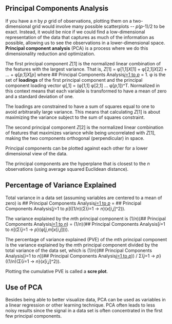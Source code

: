 ## Principal Components Analysis

If you have a *n* by *p* grid of observations, plotting them on a two-dimensional grid would involve many possible scatterplots -- *p*(*p*-1)/2 to be exact. Instead, it would be nice if we could find a low-dimensional representation of the data that captures as much of the information as possible, allowing us to see the observations in a lower-dimensional space. **Principal component analysis** (PCA) is a process where we do this dimensionality reduction and optimization.

The first principal component *Z*[1] is the normalized linear combination of the features with the largest variance. That is, *Z*[1] = φ[1,1]*X*[1] + φ[2,1]*X*[2] + ... + φ[*p*,1]*X*[*p*] where ## Principal Components Analysis[*j*=1 to *p*](φ[*j*,1]^2) = 1. φ is the set of **loadings** of the first principal component and the principal component loading vector φ[,1] = (φ[1,1] φ[2,1] ... φ[*p*,1])^T. Normalized in this context means that each variable is transformed to have a mean of zero and a standard deviation of one.

The loadings are constrained to have a sum of squares equal to one to avoid arbitrarally large variance. This means that calculating *Z*[1] is about maximizing the variance subject to the sum of squares constraint.

The second principal component *Z*[2] is the normalized linear combination of features that maximizes variance while being uncorrelated with *Z*[1], making the two components orthogonal (perpendicular) in space.

Principal components can be plotted against each other for a lower dimensional view of the data.

The principal components are the hyperplane that is closest to the *n* observations (using average squared Euclidean distance).


## Percentage of Variance Explained

Total variance in a data set (assuming variables are centered to a mean of zero) is ## Principal Components Analysis[*j*=1 to *p*](Var(*X*[*j*])) = ## Principal Components Analysis[*j*=1 to *p*]((1/*n*)(Σ{*i*=1 -> *n*}(*x*[*i*,*j*]^2)).

The variance explained by the *m*th principal component is (1/*n*)(## Principal Components Analysis[*i*=1 to *n*](*z*[*i*,*m*]^2)) = (1/*n*)(## Principal Components Analysis[*i*=1 to *n*](Σ{*j*=1 -> *p*}(φ[*j*,*m*]*x*[*i*,*j*]))).

The percentage of variance explained (PVE) of the *m*th principal component is the variance explained by the *m*th principal component divided by the total variance of the data set, which is (1/*n*)(## Principal Components Analysis[*i*=1 to *n*](## Principal Components Analysis[*j*=1 to *p*](φ[*j*,*m*]*x*[*i*,*j*]))) / Σ{*j*=1 -> *p*}((1/*n*)(Σ{*i*=1 -> *n*}(*x*[*i*,*j*]^2)).

Plotting the cumulative PVE is called a **scre plot**.


## Use of PCA

Besides being able to better visualize data, PCA can be used as variables in a linear regression or other learning technique. PCA often leads to less noisy results since the signal in a data set is often concentrated in the first few principal components.

